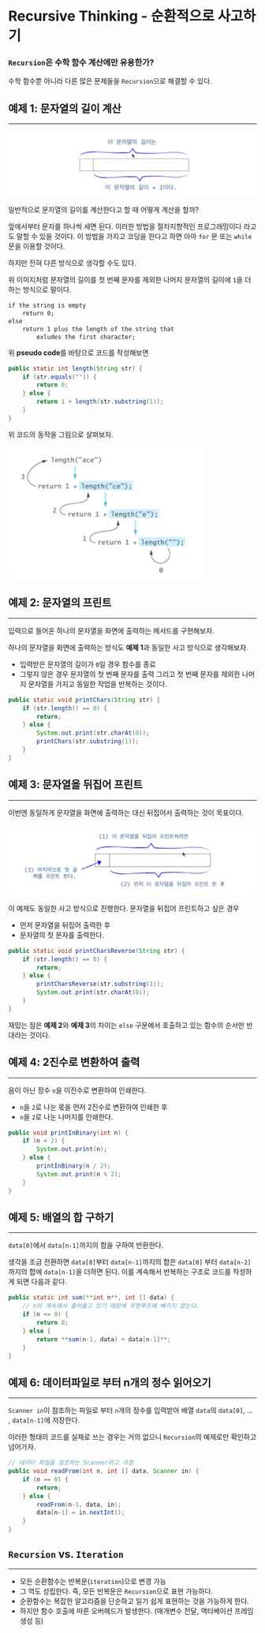 # Recursive Thinking - 순환적으로 사고하기

### `Recursion`은 수학 함수 계산에만 유용한가?

수학 함수뿐 아니라 다른 많은 문제들을 `Recursion`으로 해결할 수 있다.

## 예제 1: 문자열의 길이 계산

---

<img src="./1.png" alt="예제 1 문자열 길이 계산 개요">

일반적으로 문자열의 길이를 계산한다고 할 때 어떻게 계산을 할까?

앞에서부터 문자를 하나씩 세면 된다. 이러한 방법을 절차지향적인 프로그래밍이다 라고도 말할 수 있을 것이다. 이 방법을 가지고 코딩을 한다고 하면 아마 `for` 문 또는 `while` 문을 이용할 것이다.

하지만 전혀 다른 방식으로 생각할 수도 있다.

위 이미지처럼 문자열의 길이를 첫 번째 문자를 제외한 나머지 문자열의 길이에 `1`을 더하는 방식으로 말이다.

```
if the string is empty
	return 0;
else
	return 1 plus the length of the string that
		exludes the first character;
```

위 **pseudo code**를 바탕으로 코드를 작성해보면

```java
public static int length(String str) {
	if (str.equals("")) {
		return 0;
	} else {
		return 1 + length(str.substring(1));
	}
}
```

위 코드의 동작을 그림으로 살펴보자.

<img src="./2.png" alt="예제 1: 문자열 길이 계산 그림 설명" width="400">

## 예제 2: 문자열의 프린트

---

입력으로 들어온 하나의 문자열을 화면에 출력하는 메서드를 구현해보자.

하나의 문자열을 화면에 출력하는 방식도 **예제 1**과 동일한 사고 방식으로 생각해보자.

- 입력받은 문자열의 길이가 `0`일 경우 함수를 종료
- 그렇지 않은 경우 문자열의 첫 번째 문자를 출력
  그리고 첫 번째 문자를 제외한 나머지 문자열을 가지고 동일한 작업을 반복하는 것이다.

```java
public static void printChars(String str) {
	if (str.length() == 0) {
		return;
	} else {
		System.out.print(str.charAt(0));
		printChars(str.substring(1));
	}
}
```

## 예제 3: 문자열을 뒤집어 프린트

---

이번엔 동일하게 문자열을 화면에 출력하는 대신 뒤집어서 출력하는 것이 목표이다.

<img src="./3.png" alt="예제 2: 문자열을 뒤집어 프린트 개요">

이 예제도 동일한 사고 방식으로 진행한다. 문자열을 뒤집어 프린트하고 싶은 경우

- 먼저 문자열을 뒤집어 출력한 후
- 문자열의 첫 문자를 출력한다.

```java
public static void printCharsReverse(String str) {
	if (str.length() == 0) {
		return;
	} else {
		printCharsReverse(str.substring(1));
		System.out.print(str.charAt(0));
	}
}
```

재밌는 점은 **예제 2**와 **예제 3**의 차이는 `else` 구문에서 호출하고 있는 함수의 순서만 반대라는 것이다.

## 예제 4: 2진수로 변환하여 출력

---

음이 아닌 정수 `n`을 이진수로 변환하여 인쇄한다.

- `n`을 `2`로 나눈 몫을 먼저 2진수로 변환하여 인쇄한 후
- `n`을 `2`로 나눈 나머지를 인쇄한다.

```java
public void printInBinary(int n) {
	if (n < 2) {
		System.out.print(n);
	} else {
		printInBinary(n / 2);
		System.out.print(n % 2);
	}
}
```

## 예제 5: 배열의 합 구하기

---

`data[0]`에서 `data[n-1]`까지의 합을 구하여 반환한다.

생각을 조금 전환하면 `data[0]`부터 `data[n-1]`까지의 합은 `data[0]` 부터 `data[n-2]`까지의 합에 `data[n-1]`을 더하면 된다. 이를 계속해서 반복하는 구조로 코드를 작성하게 되면 다음과 같다.

```java
public static int sum(**int n**, int [] data) {
	// n이 계속해서 줄어들고 있기 때문에 무한루프에 빠지지 않는다.
	if (n <= 0) {
		return 0;
	} else {
		return **sum(n-1, data) + data[n-1]**;
	}
}
```

## 예제 6: 데이터파일로 부터 n개의 정수 읽어오기

---

`Scanner in`이 참조하는 파일로 부터 `n`개의 정수를 입력받아 배열 `data`의 `data[0]`, … , `data[n-1]`에 저장한다.

이러한 형태의 코드를 실제로 쓰는 경우는 거의 없으니 `Recursion`의 예제로만 확인하고 넘어가자.

```java
// 데이터 파일을 참조하는 Scanner라고 가정
public void readFrom(int n, int [] data, Scanner in) {
	if (n == 0) {
		return;
	} else {
		readFrom(n-1, data, in);
		data[n-1] = in.nextInt();
	}
}
```

## `Recursion` vs. `Iteration`

---

- 모든 순환함수는 반복문(`iteration`)으로 변경 가능
- 그 역도 성립한다. 즉, 모든 반복문은 `Recursion`으로 표현 가능하다.
- 순환함수는 복잡한 알고리즘을 단순하고 일기 쉽게 표현하는 것을 가능하게 한다.
- 하지만 함수 호출에 따른 오버헤드가 발생한다. (매개변수 전달, 액티베이션 프레임 생성 등)
